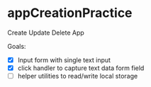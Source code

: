 # appCreationPractice
Create Update Delete App


Goals:
- [x] Input form with single text input
- [x] click handler to capture text data form field
- [ ] helper utilities to read/write local storage
